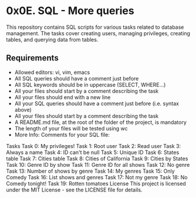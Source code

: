 # 0x0E. SQL - More queries

This repository contains SQL scripts for various tasks related to database management. The tasks cover creating users, managing privileges, creating tables, and querying data from tables.

## Requirements
- Allowed editors: vi, vim, emacs
- All SQL queries should have a comment just before
- All SQL keywords should be in uppercase (SELECT, WHERE…)
- All your files should start by a comment describing the task
- All your files should end with a new line
- All your SQL queries should have a comment just before (i.e. syntax above)
- All your files should start by a comment describing the task
- A README.md file, at the root of the folder of the project, is mandatory
- The length of your files will be tested using wc
- More Info: Comments for your SQL file:

Tasks
Task 0: My privileges!
Task 1: Root user
Task 2: Read user
Task 3: Always a name
Task 4: ID can't be null
Task 5: Unique ID
Task 6: States table
Task 7: Cities table
Task 8: Cities of California
Task 9: Cities by States
Task 10: Genre ID by show
Task 11: Genre ID for all shows
Task 12: No genre
Task 13: Number of shows by genre
Task 14: My genres
Task 15: Only Comedy
Task 16: List shows and genres
Task 17: Not my genre
Task 18: No Comedy tonight!
Task 19: Rotten tomatoes
License
This project is licensed under the MIT License - see the LICENSE file for details.

